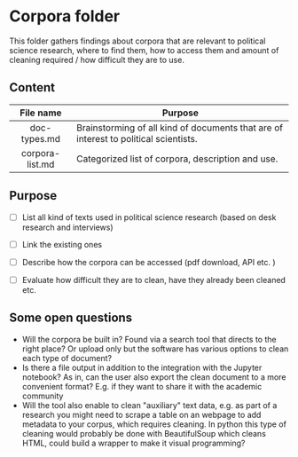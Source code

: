 # Corpora folder



This folder gathers findings about corpora that are relevant to political science research, where to find them, how to access them and amount of cleaning required / how difficult they are to use. 



## Content

|    File name    | Purpose                                                      |
| :-------------: | ------------------------------------------------------------ |
|  doc-types.md   | Brainstorming of all kind of documents that are of interest to political scientists. |
| corpora-list.md | Categorized list of corpora, description and use.            |



## Purpose

- [ ] List all kind of texts used in political science research (based on desk research and interviews)
- [ ] Link the existing ones
- [ ] Describe how the corpora can be accessed (pdf download, API etc. )
- [ ]  Evaluate how difficult they are to clean, have they already been cleaned etc.



## Some open questions

* Will the corpora be built in? Found via a search tool that directs to the right place? Or upload only but  the software has various options to clean each type of document?
* Is there a file output in addition to the integration with the Jupyter notebook? As in, can the user also export the clean document to a more convenient format? E.g. if they want to share it with the academic community
* Will the tool also enable to clean "auxiliary" text data, e.g. as part of a research you might need to scrape a table on an webpage to add metadata to your corpus, which requires cleaning. In python this type of cleaning would probably be done with BeautifulSoup which cleans HTML, could build a wrapper to make it visual programming?